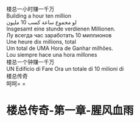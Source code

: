 楼总一小时赚一千万<br/>
Building a hour ten million<br/>
لو  مجموع  ساعة  كسب  10 مليون <br/>
Insgesamt eine stunde verdienen Millionen.<br/>
Лу  всегда  час  заработать  10 миллионов <br/>
Une heure dix millions, total<br/>
Um total de UMA Hora de Ganhar milhões.<br/>
Lou siempre hace una hora millones<br/>
楼总一个钟赚一千万<br/>
UN Edificio di Fare Ora un totale di 10 milioni di<br/>
楼总传奇<br/>
呵呵= =<br/>
<h1>楼总传奇-第一章-腥风血雨</h1>
